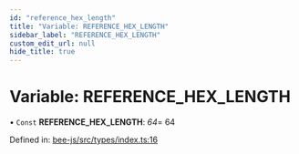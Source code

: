 ```yaml
---
id: "reference_hex_length"
title: "Variable: REFERENCE_HEX_LENGTH"
sidebar_label: "REFERENCE_HEX_LENGTH"
custom_edit_url: null
hide_title: true
---
```


# Variable: REFERENCE\_HEX\_LENGTH

• `Const` **REFERENCE\_HEX\_LENGTH**: *64*= 64

Defined in: [bee-js/src/types/index.ts:16](https://github.com/ethersphere/bee-js/blob/0ac3a7d/src/types/index.ts#L16)
